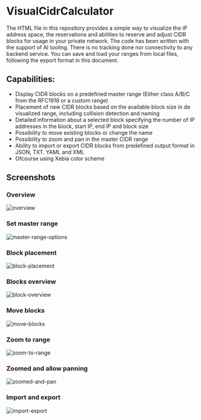 # VisualCidrCalculator
The HTML file in this repository provides a simple way to visualize the IP address space, the reservations and abilities to reserve and adjust CIDR blocks for usage in your private network. The code has been written with the support of AI tooling. There is no tracking done nor connectivity to any backend service. You can save and load your ranges from local files, following the export format in this document.

## Capabilities:
 - Display CIDR blocks on a predefined master range (Either class A/B/C from the RFC1918 or a custom range)
 - Placement of new CIDR blocks based on the available block size in de visualized range, including collision detection and naming
 - Detailed information about a selected block specifying the number of IP addresses in the block, start IP, end IP  and block size
 - Possibility to move existing blocks or change the name
 - Possibility to zoom and pan in the master CIDR range
 - Ability to import or export CIDR blocks from predefined output format in JSON, TXT. YAML and XML
 - Ofcourse using Xebia color scheme

## Screenshots
### Overview
![overview](./images/visual-cidr-overview.png "Visual CIDR Calculator overview")

### Set master range
![master-range-options](./images/visual-cidr-alternative-master-range.png "Visual CIDR Calculator master range options")

### Block placement
![block-placement](./images/visual-cidr-block-placement.png "Visual CIDR Calculator block placement")

### Blocks overview
![block-overview](./images/visual-cidr-blocks-overview.png "Visual CIDR Calculator blocks overview")

### Move blocks
![move-blocks](./images/visual-cidr-move-blocks.png "Visual CIDR Calculator move blocks")

### Zoom to range
![zoom-to-range](./images/visual-cidr-zoom-to-range.png "Visual CIDR Calculator zoom to range")

### Zoomed and allow panning
![zoomed-and-pan](./images/visual-cidr-zoomed-and-pan.png "Visual CIDR Calculator zoomed and pan")

### Import and export
![import-export](./images/visual-cidr-import-export.png "Visual CIDR Calculator import and export")
